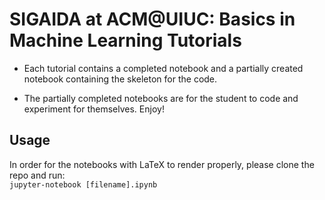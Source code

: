# SIGAIDA at ACM@UIUC: Basics in Machine Learning Tutorials

+ Each tutorial contains a completed notebook and a partially created notebook containing the skeleton for the code.

+ The partially completed notebooks are for the student to code and experiment for themselves. Enjoy!  

## Usage
In order for the notebooks with LaTeX to render properly, please clone the repo and run:  
`jupyter-notebook [filename].ipynb`
